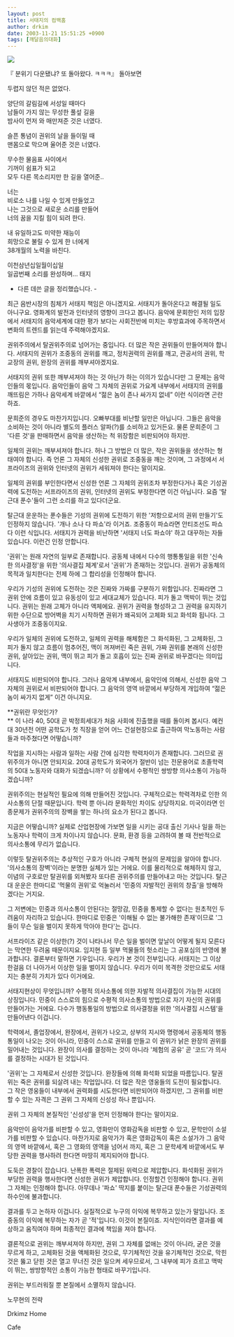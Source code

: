 ```yaml
---
layout: post
title: 서태지의 컴백홈
author: drkim
date: 2003-11-21 15:51:25 +0900
tags: [깨달음의대화]
---
```


  ![](http://drkimz.com/technote/board/KDR/upimg/1069395417.jpg)


  『 분위기 다운됐냐? 또 돌아왔다. ㅋㅋㅋ』
돌아보면 

  
두렵지 않던 적은 없었다. 

양단의 갈림길에 서성일 때마다   
남들이 가지 않는 무성한 풀섶 길을   
밤사이 먼저 와 매만져준 것은 너였다. 

슬픈 통념이 권위의 날을 들이밀 때   
맨몸으로 막으며 울어준 것은 너였다. 

무수한 물음표 사이에서   
기꺼이 쉼표가 되고   
모두 다른 목소리지만 한 길을 열어준.. 

너는   
비로소 나를 나일 수 있게 만들었고   
나는 그것으로 새로운 소리를 만들어   
너의 꿈을 지킬 힘이 되려 한다. 

내 유일하고도 미약한 재능이   
희망으로 불릴 수 있게 한 너에게   
38개월의 노력을 바친다. 

이천삼년십일월이십일   
일곱번째 소리를 완성하며... 태지 


  - 다른 데쓴 글을 정리했습니다. -


최근 음반시장의 침체가 서태지 책임은 아니겠지요. 서태지가 돌아온다고 해결될 일도 아니구요. 영화계의 발전과 인터넷의 영향이 크다고 봅니다. 음악에 문회한인 저의 입장에서 서태지의 음악세계에 대한 평가 보다는 사회전반에 미치는 후방효과에 주목하면서 변화의 트렌드를 읽는데 주력해야겠지요. 

권위주의에서 탈권위주의로 넘어가는 중입니다. 더 많은 작은 권위들이 만들어져야 합니다. 서태지의 권위가 조중동의 권위를 깨고, 정치권력의 권위를 깨고, 관공서의 권위, 학교장의 권위, 완장의 권위를 깨부셔야겠지요.

서태지의 권위 또한 깨부셔져야 하는 것 아닌가 하는 이의가 있습니다만 그 문제는 음악인들의 몫입니다. 음악인들이 음악 그 자체의 권위로 가요계 내부에서 서태지의 권위를 깨뜨림은 가하나 음악세계 바깥에서 “젊은 놈이 존나 싸가지 없네” 이런 식이라면 곤란하죠.

문희준의 경우도 마찬가지입니다. 오빠부대를 비난할 일만은 아닙니다. 그들은 음악을 소비하는 것이 아니라 별도의 플러스 알파(?)를 소비하고 있거든요. 물론 문희준이 그 '다른 것'을 판매하면서 음악을 생산하는 척 위장함은 비판되어야 하지만.

일체의 권위는 깨부셔져야 합니다. 허나 그 방법은 더 많은, 작은 권위들을 생산하는 형태여야 합니다. 즉 언론 그 자체의 신성한 권위로 조중동을 깨는 것이며, 그 과정에서 서프라이즈의 권위와 인터넷의 권위가 세워져야 한다는 말이지요. 

일체의 권위를 부인한다면서 신성한 언론 그 자체의 권위조차 부정한다거나 혹은 기성권력에 도전하는 서프라이즈의 권위, 인터넷의 권위도 부정한다면 이건 아닙니다. 요즘 '탈근대 푼수'들이 그런 소리를 하고 있다더군요. 

탈근대 운운하는 푼수들은 기성의 권위에 도전하기 위한 '저항으로서의 권위 만들기'도 인정하지 않습니다. '개나 소나 다 파쇼'라 이거죠. 조중동이 파쇼라면 안티조선도 파쇼다 이런 식입니다. 서태지가 권력을 비난하면 '서태지 너도 파쇼야' 하고 대꾸하는 자들 있습니다. 이런건 인정 안합니다. 

'권위'는 원래 자연의 일부로 존재합니다. 공동체 내에서 다수의 행통통일을 위한 '신속한 의사결정'을 위한 '의사결집 체계'로서 '권위'가 존재하는 것입니다. 권위가 공동체의 목적과 일치한다는 전제 하에 그 합리성을 인정해야 합니다. 

우리가 기성의 권위에 도전하는 것은 진짜와 가짜를 구분하기 위함입니다. 진짜라면 그 권위 안에 흐름이 있고 유동성이 있고 세대교체가 있습니다. 피가 돌고 맥박이 뛰는 것입니다. 권위는 원래 고체가 아니라 액체에요. 권위가 권력을 형성하고 그 권력을 유지하기 위한 수단으로 방어벽을 치기 시작하면 권위가 왜곡되어 고체화 되고 화석화 됩니다. 그 사생아가 조중동이지요. 

우리가 일체의 권위에 도전하고, 일체의 권력을 해체함은 그 화석화된, 그 고체화된, 그 피가 돌지 않고 흐름이 멈추어진, 맥이 꺼져버린 죽은 권위, 가짜 권위를 본래의 신성한 권위, 살아있는 권위, 맥이 뛰고 피가 돌고 호흡이 있는 진짜 권위로 바꾸겠다는 의미입니다. 

서태지도 비판되어야 합니다. 그러나 음악계 내부에서, 음악인에 의해서, 신성한 음악 그 자체의 권위로서 비판되어야 합니다. 그 음악의 영역 바깥에서 부당하게 개입하여 “젊은 놈이 싸가지 없게” 이건 아니지요. 

**권위란 무엇인가?  
** 이 나라 40, 50대 곧 박정희세대가 처음 사회에 진출했을 때를 돌이켜 봅시다. 예컨대 30년전 어떤 공학도가 첫 직장을 얻어 어느 건설현장으로 출근하여 막노동하는 사람들과 마주쳤다면 어떻습니까? 

작업을 지시하는 사람과 일하는 사람 간에 심각한 학력차이가 존재합니다. 그러므로 권위주의가 아니면 안되지요. 20대 공학도가 외국어가 절반이 넘는 전문용어로 초졸학력의 50대 노동자와 대화가 되겠습니까? 이 상황에서 수평적인 쌍방향 의사소통이 가능하겠습니까? 

권위주의는 현실적인 필요에 의해 만들어진 것입니다. 구체적으로는 학력격차로 인한 의사소통의 단절 때문입니다. 학력 뿐 아니라 문화적인 차이도 상당하지요. 미국이라면 인종문제가 권위주의의 장벽을 쌓는 하나의 요소가 된다고 봅니다. 

지금은 어떻습니까? 실제로 산업현장에 가보면 일을 시키는 공대 출신 기사나 일을 하는 노동자나 학력이 크게 차이나지 않습니다. 문화, 환경 등을 고려하여 볼 때 전반적으로 의사소통에 무리가 없습니다. 

이렇듯 탈권위주의는 추상적인 구호가 아니라 구체적 현실의 문제임을 알아야 합니다. '의사소통의 장벽'이라는 분명한 실체가 있는 거에요. 이를 물리적으로 해체하지 않고, 이념의 구호로만 탈권위를 외쳐봤자 또다른 권위주의를 만들어내고 마는 것입니다. 탈근대 운운은 한마디로 '먹물의 권위'로 억눌러서 '민중의 자발적인 권위의 창출'을 방해하겠다는 거지요. 

그 저변에는 민중과 의사소통이 안된다는 절망감, 민중을 통제할 수 없다는 원초적인 두려움이 자리하고 있습니다. 한마디로 민중은 '이해될 수 없는 불가해한 존재'이므로 '그들이 무슨 일을 벌이지 못하게 막아야 한다'는 겁니다. 

서프라이즈 같은 이상한(?) 것이 나타나서 무슨 일을 벌이면 앞날이 어떻게 될지 모른다는 막연한 두려움 때문이지요. 임지현 등 일부 먹물들의 헛소리는 그 공포심의 반영에 불과합니다. 결론부터 말하면 기우입니다. 우리가 본 것이 전부입니다. 서태지는 그 이상 한걸음 더 나아가서 이상한 일을 벌이지 않습니다. 우리가 이미 목격한 것만으로도 서태지는 충분히 가치가 있다 이거에요.

서태지현상이 무엇입니까? 수평적 의사소통에 의한 자발적 의사결집이 가능한 시대의 상징입니다. 민중이 스스로의 힘으로 수평적 의사소통의 방법으로 자기 자신의 권위를 만들어가는 거에요. 다수가 행동통일의 방법으로 의사결정을 위한 '의사결집 시스템'을 만들어낸다 이겁니다. 

학력에서, 졸업장에서, 완장에서, 권위가 나오고, 상부의 지시와 명령에서 공동체의 행동통일이 나오는 것이 아니라, 민중이 스스로 권위를 만들고 이 권위가 낡은 완장의 권위를 밀어내는 것입니다. 완장이 의사를 결정하는 것이 아니라 '체험의 공유' 곧 '코드'가 의사를 결정하는 시대가 된 것입니다. 

'권위'는 그 자체로서 신성한 것입니다. 완장들에 의해 화석화 되었을 따름입니다. 탈권위는 죽은 권위를 되살려 내는 작업입니다. 더 많은 작은 영웅들의 도전이 필요합니다. 그 작은 영웅들이 내부에서 권력화를 시도한다면 비판되어야 하겠지만, 그 권위를 비판할 수 있는 자격은 그 권위 그 자체의 신성성 하나 뿐입니다. 

권위 그 자체의 본질적인 '신성성'을 먼저 인정해야 한다는 말이지요.

음악만이 음악가를 비판할 수 있고, 영화만이 영화감독을 비판할 수 있고, 문학만이 소설가를 비판할 수 있습니다. 마찬가지로 음악가가 혹은 영화감독이 혹은 소설가가 그 음악의 영역 바깥에서, 혹은 그 영화의 영역을 넘어서 까지, 혹은 그 문학세계 바깥에서도 부당한 권력을 행사하려 한다면 마땅히 제지되어야 합니다. 

도둑은 경찰이 잡습니다. 난폭한 폭력은 절제된 위력으로 제압합니다. 화석화된 권위가 부당한 권력을 행사한다면 신성한 권위가 제압합니다. 인정할건 인정해야 합니다. 권위 그 자체는 인정해야 합니다. 아무데나 '파쇼' 딱지를 붙이는 탈근대 푼수들은 기성권력의 하수인에 불과합니다. 

결과를 두고 논하자 이겁니다. 실질적으로 누구의 이익에 복무하고 있는가 말입니다. 조중동의 이익에 복무하는 자가 곧 '적'입니다. 이것이 본질이죠. 지식인이라면 결과를 예상하고 움직여야 하며 최종적인 결과에 책임을 져야 합니다. 

결론적으로 권위는 깨부셔져야 하지만, 권위 그 자체를 없애는 것이 아니라, 굳은 것을 무르게 하고, 고체화된 것을 액체화된 것으로, 무기체적인 것을 유기체적인 것으로, 막힌 것은 뚫고 닫힌 것은 열고 무너진 것은 일으켜 세우므로서, 그 내부에 피가 흐르고 맥박이 뛰는, 쌍방향적인 소통이 가능한 형태로 바꾸기입니다. 

권위는 부드러워질 뿐 본질에서 소멸하지 않습니다. 


  노무현의 전략



  Drkimz Home



  Cafe
